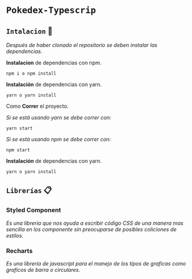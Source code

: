 # `Pokedex-Typescrip` 

## `Intalacion` 🚀

_Después de haber clonado el repositorio se deben instalar las dependencias._

**Instalacion** de dependencias con npm.

```
npm i o npm install
```

**Instalación** de dependencias con yarn.

```
yarn o yarn install
```

Como **Correr** el proyecto.

_Si se está usando yarn se debe correr con:_

```
yarn start
```

_Si se está usando npm se debe correr con:_

```
npm start
```

**Instalación** de dependencias con yarn.

```
yarn o yarn install
```

## `Librerías` 📋

### Styled Component 
_Es una libreria que nos ayuda a escribir código CSS de una manera mas sencilla en los componente sin preocuparse de posibles coliciones de estilos._

### Recharts 
_Es una libreria de javascript para el manejo de los tipos de graficas como graficos de barra o circulares._
